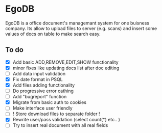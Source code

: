 # EgoDB
EgoDB is a office document's managemant system for one buisness company.
Its allow to upload files to server (e.g. scans) and insert some values of docs on table to make search easy.

## To do
- [x] Add basic ADD,REMOVE,EDIT,SHOW functionality
- [x] minor fixes like updating docs list after doc editing
- [ ] Add data input validation
- [x] Fix date format in PSQL
- [x] Add files adding functionality
- [ ] Do progressive error cathing
- [ ] Add "bugreport" function
- [x] Migrate from basic auth to cookies
- [ ] Make interface user friendly
- [ ] ! Store download files to separate folder !
- [x] Rewrite user/pass validation (select count(*) etc.. )
- [ ] Try to insert real document with all real fields
